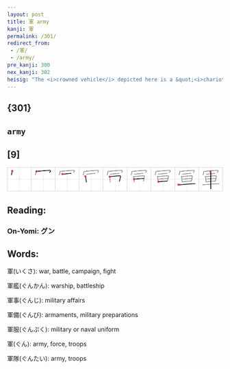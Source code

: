 ```yaml
---
layout: post
title: 軍 army
kanji: 軍
permalink: /301/
redirect_from:
 - /軍/
 - /army/
pre_kanji: 300
nex_kanji: 302
heisig: "The <i>crowned vehicle</i> depicted here is a &quot;<i>chariot</i>,&quot; symbol of an <b>army</b>."
---
```


## {301}

## `army`

## [9]

<div class="stroke"><img src="../images/E8BB8D.png" /></div>

## Reading:

### On-Yomi: グン

## Words:

軍(いくさ): war, battle, campaign, fight

軍艦(ぐんかん): warship, battleship

軍事(ぐんじ): military affairs

軍備(ぐんび): armaments, military preparations

軍服(ぐんぷく): military or naval uniform

軍(ぐん): army, force, troops

軍隊(ぐんたい): army, troops
